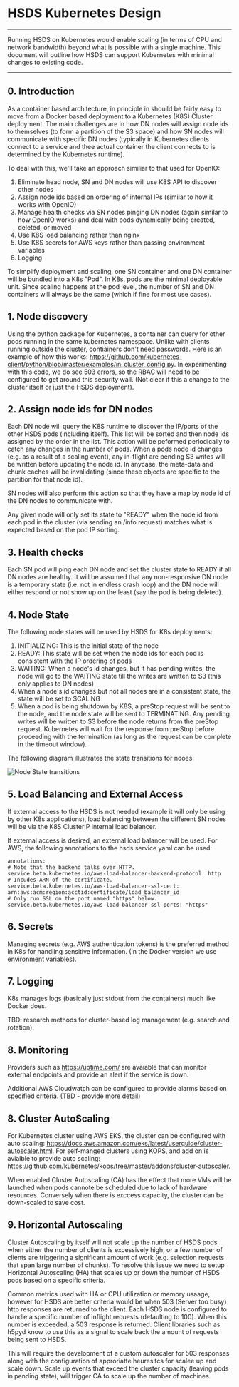 # HSDS Kubernetes Design



------

Running HSDS on Kubernetes would enable scaling (in terms of CPU and network bandwidth) beyond what is possible with a single machine.  This document will outline how HSDS can support Kubernetes with minimal changes to existing code.

------

## 0. Introduction

As a container based architecture, in principle in shouild be fairly easy to move from a Docker based deployment to a Kubernetes (K8S) Cluster deployment.  The main challenges are in how DN nodes will assign node ids to themselves (to form a partition of the S3 space) and how SN nodes will communicate with specific DN nodes (typically in Kubernetes clients connect to a service and thee actual container the client connects to is determined by the Kubernetes runtime).

To deal with this, we'll take an approach similiar to that used for OpenIO:

1. Eliminate head node, SN and DN nodes will use K8S API to discover other nodes
2. Assign node ids based on ordering of internal IPs (similar to how it works with OpenIO)
3. Manage health checks via SN nodes pinging DN nodes (again similar to how OpenIO works) and deal with pods dynamically being created, deleted, or moved
4. Use K8S load balancing rather than nginx
5. Use K8S secrets for AWS keys rather than passing environment variables
6. Logging

To simplify deployment and scaling, one SN container and one DN container will be bundled into a K8s "Pod".  In K8s, pods are the minimal deployable unit.  Since scaling happens at the pod level, the number of SN and DN containers will always be the same (which if fine for most use cases).



## 1. Node discovery

Using the python package for Kubernetes, a container can query for other pods running in the same kubernetes namespace.  Unlike with clients running outside the cluster, contiainers don't need passwords.   Here is an example of how this works: <https://github.com/kubernetes-client/python/blob/master/examples/in_cluster_config.py>.  In experimenting with this code, we do see 503 errors, so the RBAC will need to be configured to get around this security wall.  (Not clear if this a change to the cluster itself or just the HSDS deployment).

## 2. Assign node ids for DN nodes

Each DN node will query the K8S runtime to discover the IP/ports of the other HSDS pods (including itself).  This list will be sorted and then node ids assigned by the order in the list.  This action will be peformed periodically to catch any changes in the number of pods.  When a pods node id changes (e.g. as a result of a scaling event), any in-flight are pending S3 writes will be written before updating the node id.  In anycase, the meta-data and chunk caches will be invalidating (since these objects are specific to the partition for that node id).

SN nodes will also perform this action so that they have a map by node id of the DN nodes to communicate with.

Any given node will only set its state to "READY" when the node id from each pod in the cluster (via sending an /info request) matches what is expected based on the pod IP sorting.

## 3. Health checks

Each SN pod will ping each DN node and set the cluster state to READY if all DN nodes are healthy.  It will be assumed that any non-responsive DN node is a temporary state (i.e. not in endless crash loop) and the DN node will either respond or not show up on the least (say the pod is being deleted).

## 4. Node State

The following node states will be used by HSDS for K8s deployments:

1. INITIALIZING: This is the initial state of the node
2. READY: This state will be set when the node ids for each pod is consistent with the IP ordering of pods
3. WAITING: When a node's id changes, but it has pending writes, the node will go to the WAITING state till the writes are written to S3 (this only applies to DN nodes)
4. When a node's id changes but not all nodes are in a consistent state, the state will be set to SCALING
5. When a pod is being shutdown by K8S, a preStop request will be sent to the node, and the node state will be sent to TERMINATING.  Any pending writes will be written to S3 before the node returns from the preStop request.  Kubernetes will wait for the response from preStop before proceeding with the termination (as long as the request can be complete in the timeout window).

The following diagram illustrates the state transitions for ndoes:

![Node State transitions](state_diagram.png)

## 5. Load Balancing and External Access

If external access to the HSDS is not needed (example it will only be using by other K8s applications),
load balancing between the different SN nodes will be via the K8S ClusterIP internal load balancer.

If external access is desired, an external load balancer will be used.  For AWS, the following annotations to the hsds service yaml can be used:

    annotations:
    # Note that the backend talks over HTTP.
    service.beta.kubernetes.io/aws-load-balancer-backend-protocol: http
    # Incudes ARN of the certificate.
    service.beta.kubernetes.io/aws-load-balancer-ssl-cert: arn:aws:acm:region:acctid:certificate/load_balancer_id
    # Only run SSL on the port named "https" below.
    service.beta.kubernetes.io/aws-load-balancer-ssl-ports: "https"

## 6. Secrets

Managing secrets (e.g. AWS authentication tokens) is the preferred method in K8s for handling sensitive information.  (In the Docker version we use environment variables).

## 7. Logging

K8s manages logs (basically just stdout from the containers) much like Docker does.

TBD: research methods for cluster-based log management (e.g. search and rotation).

## 8. Monitoring

Providers such as <https://uptime.com/> are avaiable that can monitor external endpoints and provide an alert if the service is down.

Additional AWS Cloudwatch can be configured to provide alarms based on specified criteria.  (TBD - provide more detail)

## 8. Cluster AutoScaling

For Kubernetes cluster using AWS EKS, the cluster can be configured with auto scaling: <https://docs.aws.amazon.com/eks/latest/userguide/cluster-autoscaler.html>.  For self-manged clusters using KOPS, and add on is avialble to provide auto scaling: <https://github.com/kubernetes/kops/tree/master/addons/cluster-autoscaler>.

When enabled Cluster Autoscaling (CA) has the effect that more VMs will be launched when pods cannote be scheduled due to lack of hardware resources.  Conversely when there is exccess capacity, the cluster can be down-scaled to save cost.

## 9. Horizontal Autoscaling

Cluster Autoscaling by itself will not scale up the number of HSDS pods when either the number of clients is excessively high, or a few number of clients are triggering a significant amount of work (e.g. selection requests that span large number of chunks).  To resolve this issue we need to setup Horizontal Autoscaling (HA) that scales up or down the number of HSDS pods based on a specific criteria.

Common metrics used with HA or CPU utilization or memory usaage, however for HSDS are better criteria would be when 503 (Server too busy) http responses are returned to the client.  Each HSDS node is configured to handle a specific number of inflight requests (defaulting to 100).  When this number is exceeded, a 503 response is returned.  Client libraries such as h5pyd know to use this as a signal to scale back the amount of requests being sent to HSDS. 

This will require the development of a custom autoscaler for 503 responses along with the configuration of approriatte heuresitcs for scalee up and scale down.  Scale up events that exceed the cluster capacity (leaving pods in pending state), will trigger CA to scale up the number of machines.

